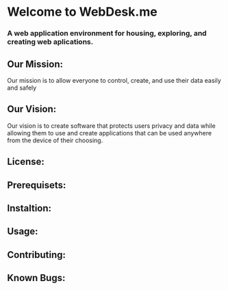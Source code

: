 # Welcome to WebDesk.me
### A web application environment for housing, exploring, and creating web aplications.

## Our Mission:
Our mission is to allow everyone to control, create, and use their data easily and safely

## Our Vision:
Our vision is to create software that protects users privacy and data while allowing them to use and create applications that can be used anywhere from the device of their choosing.

## License:


## Prerequisets:


## Instaltion:


## Usage:


## Contributing:


## Known Bugs:

